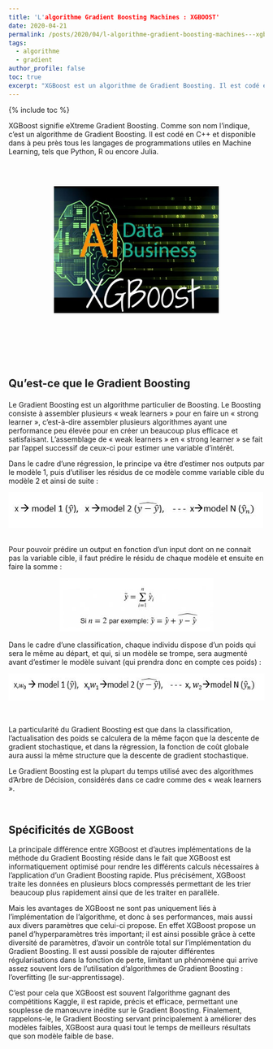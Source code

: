 ```yaml
---
title: 'L'algorithme Gradient Boosting Machines : XGBOOST'
date: 2020-04-21
permalink: /posts/2020/04/l-algorithme-gradient-boosting-machines---xgboost
tags:
  - algorithme
  - gradient
author_profile: false
toc: true
excerpt: "XGBoost est un algorithme de Gradient Boosting. Il est codé en C plus plus et disponible dans tous les langages de programmations utiles en Machine Learning, tels que Python, R ou encore Julia."
---
```


{% include toc %}

<p>XGBoost signifie eXtreme Gradient Boosting. Comme son nom l&rsquo;indique, c&rsquo;est un algorithme de Gradient Boosting. Il est cod&eacute; en C++ et disponible dans &agrave; peu pr&egrave;s tous les langages de programmations utiles en Machine Learning, tels que Python, R ou encore Julia.</p>



<p>&nbsp;</p>



<h2 style="text-align:center"><img alt="" src="/images/media/uploads/2020/04/21/xgboost1.JPG" style="height:250px; width:330px" /></h2>



<h2><br />

&nbsp;<br />

<strong>Qu&rsquo;est-ce que le Gradient Boosting</strong></h2>



<p>Le Gradient Boosting est un algorithme particulier de Boosting. Le Boosting consiste &agrave; assembler plusieurs &laquo; weak learners &raquo; pour en faire un &laquo; strong learner &raquo;, c&rsquo;est-&agrave;-dire assembler plusieurs algorithmes ayant une performance peu &eacute;lev&eacute;e pour en cr&eacute;er un beaucoup plus efficace et satisfaisant. L&rsquo;assemblage de &laquo; weak learners &raquo; en &laquo; strong learner &raquo; se fait par l&rsquo;appel successif de ceux-ci pour estimer une variable d&rsquo;int&eacute;r&ecirc;t.</p>



<p>Dans le cadre d&rsquo;une r&eacute;gression, le principe va &ecirc;tre d&rsquo;estimer nos outputs par le mod&egrave;le 1, puis d&rsquo;utiliser les r&eacute;sidus de ce mod&egrave;le comme variable cible du mod&egrave;le 2 et ainsi de suite :&nbsp;</p>



<p><img alt="" src="/images/media/uploads/2020/04/21/capture.JPG" style="height:70px; width:502px" />&nbsp;<br />

Pour pouvoir pr&eacute;dire un output en fonction d&rsquo;un input dont on ne connait pas la variable cible, il faut pr&eacute;dire le r&eacute;sidu de chaque mod&egrave;le et ensuite en faire la somme :</p>



<p style="text-align:center"><img alt="" src="/images/media/uploads/2020/04/21/capture1.JPG" style="height:106px; width:302px" /></p>



<p>Dans le cadre d&rsquo;une classification, chaque individu dispose d&rsquo;un poids qui sera le m&ecirc;me au d&eacute;part, et qui, si un mod&egrave;le se trompe, sera augment&eacute; avant d&rsquo;estimer le mod&egrave;le suivant (qui prendra donc en compte ces poids) :</p>



<p><img alt="" src="/images/media/uploads/2020/04/21/capture2_3ZE0i4z.JPG" style="height:54px; width:580px" /></p>



<p><br />

La particularit&eacute; du Gradient Boosting est que dans la classification, l&rsquo;actualisation des poids se calculera de la m&ecirc;me fa&ccedil;on que la descente de gradient stochastique, et dans la r&eacute;gression, la fonction de co&ucirc;t globale aura aussi la m&ecirc;me structure que la descente de gradient stochastique.</p>



<p>Le Gradient Boosting est la plupart du temps utilis&eacute; avec des algorithmes d&rsquo;Arbre de D&eacute;cision, consid&eacute;r&eacute;s dans ce cadre comme des &laquo; weak learners &raquo;.</p>



<p>&nbsp;</p>



<h2><strong>Sp&eacute;cificit&eacute;s de XGBoost</strong></h2>



<p>La principale diff&eacute;rence entre XGBoost et d&rsquo;autres impl&eacute;mentations de la m&eacute;thode du Gradient Boosting r&eacute;side dans le fait que XGBoost est informatiquement optimis&eacute; pour rendre les diff&eacute;rents calculs n&eacute;cessaires &agrave; l&rsquo;application d&rsquo;un Gradient Boosting rapide. Plus pr&eacute;cis&eacute;ment, XGBoost traite les donn&eacute;es en plusieurs blocs compress&eacute;s permettant de les trier &nbsp;beaucoup plus rapidement ainsi que de les traiter en parall&egrave;le.</p>



<p>Mais les avantages de XGBoost ne sont pas uniquement li&eacute;s &agrave; l&rsquo;impl&eacute;mentation de l&rsquo;algorithme, et donc &agrave; ses performances, mais aussi aux divers param&egrave;tres que celui-ci propose. En effet XGBoost propose un panel d&rsquo;hyperparam&egrave;tres tr&egrave;s important;&nbsp;il est ainsi possible gr&acirc;ce &agrave; cette diversit&eacute; de param&egrave;tres, d&rsquo;avoir un contr&ocirc;le total sur l&rsquo;impl&eacute;mentation du Gradient Boosting. Il est aussi possible de rajouter diff&eacute;rentes r&eacute;gularisations dans la fonction de perte, limitant un ph&eacute;nom&egrave;ne qui arrive assez souvent lors de l&rsquo;utilisation d&rsquo;algorithmes de Gradient Boosting : l&rsquo;overfitting (le sur-apprentissage).</p>



<p>C&rsquo;est pour cela que XGBoost est souvent l&rsquo;algorithme gagnant des comp&eacute;titions Kaggle, il est rapide, pr&eacute;cis et efficace, permettant une souplesse de man&oelig;uvre in&eacute;dite sur le Gradient Boosting. Finalement, rappelons-le, le Gradient Boosting servant principalement &agrave; am&eacute;liorer des mod&egrave;les faibles, XGBoost aura quasi tout le temps de meilleurs r&eacute;sultats que son mod&egrave;le faible de base.</p>
